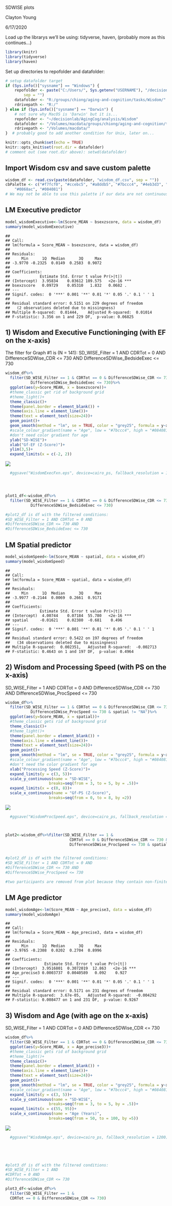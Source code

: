 SDWISE plots

Clayton Young

6/17/2020

Load up the librarys we’ll be using: tidyverse, haven, (probably more as
this continues…)

``` r
library(knitr)
library(tidyverse)
library(haven)
```

Set up directories to repofolder and datafolder:

``` r
# setup datafolder target
if (Sys.info()["sysname"] == "Windows") {
    repofolder <- paste("C:/Users/", Sys.getenv("USERNAME"), "/decisionlab/AgingCog/analysis/Wisdom",
        sep = "")
    datafolder <- "R:/groups/chiong/aging-and-cognition/tasks/Wisdom/"
    rdrivepath <- "R:/"
} else if (Sys.info()["sysname"] == "Darwin") {
    # not sure why MacOS is 'Darwin' but it is...
    repofolder <- "~/decisionlab/AgingCog/analysis/Wisdom"
    datafolder <- "/Volumes/macdata/groups/chiong/aging-and-cognition/tasks/Wisdom/"
    rdrivepath <- "/Volumes/macdata/"
}  # probably good to add another condition for Unix, later on...

knitr::opts_chunk$set(echo = TRUE)
knitr::opts_knit$set(root.dir = datafolder)
# comment out (see root.dir above): setwd(datafolder)
```

## Import Wisdom csv and save custom palette

``` r
wisdom_df <- read.csv(paste(datafolder, "wisdom_df.csv", sep = ""))
cbPalette <- c("#f7fcf0", "#ccebc5", "#a8ddb5", "#7bccc4", "#4eb3d3", "#2b8cbe",
    "#0868ac", "#084081")
# We may not be able to use this palette if our data are not continuous...
```

## LM Executive predictor

``` r
model_wisdomExecutive<-lm(Score_MEAN ~ bsexzscore, data = wisdom_df)
summary(model_wisdomExecutive)
```

    ## 
    ## Call:
    ## lm(formula = Score_MEAN ~ bsexzscore, data = wisdom_df)
    ## 
    ## Residuals:
    ##     Min      1Q  Median      3Q     Max 
    ## -3.9770 -0.2325  0.0149  0.2583  0.9072 
    ## 
    ## Coefficients:
    ##             Estimate Std. Error t value Pr(>|t|)    
    ## (Intercept)  3.95834    0.03612 109.575   <2e-16 ***
    ## bsexzscore   0.09729    0.05310   1.832   0.0682 .  
    ## ---
    ## Signif. codes:  0 '***' 0.001 '**' 0.01 '*' 0.05 '.' 0.1 ' ' 1
    ## 
    ## Residual standard error: 0.5151 on 229 degrees of freedom
    ##   (2 observations deleted due to missingness)
    ## Multiple R-squared:  0.01444,    Adjusted R-squared:  0.01014 
    ## F-statistic: 3.356 on 1 and 229 DF,  p-value: 0.06825

## 1\) Wisdom and Executive Functioninging (with EF on the x-axis)

The filter for Graph \#1 is (N = 141): SD\_WISE\_Filter = 1 AND CDRTot =
0 AND DifferenceSDWise\_CDR \<= 730 AND DifferenceSDWise\_BedsideExec
\<= 730

``` r
wisdom_df%>%
  filter(SD_WISE_Filter == 1 & CDRTot == 0 & DifferenceSDWise_CDR <= 730 &
           DifferenceSDWise_BedsideExec <= 730)%>%
  ggplot(aes(y=Score_MEAN, x = bsexzscore))+
  #theme_classic get rid of background grid
  #theme_light()+
  theme_classic()+
  theme(panel.border = element_blank()) + 
  theme(axis.line = element_line())+
  theme(text = element_text(size=24))+
  geom_point()+
  geom_smooth(method = "lm", se = TRUE, color = "grey25", formula = y~x)+
  #scale_colour_gradient(name = "Age", low = "#7bccc4", high = "#084081")+
  #don't need color gradient for age
  ylab("SD-WISE")+
  xlab("Gf-EF (Z-Score)")+
  ylim(3,5)+
  expand_limits(x = c(-2, 2))
```

![](SDWise_Plots_files/figure-gfm/unnamed-chunk-5-1.png)<!-- -->

``` r
  #ggsave("WisdomExecFxn.eps", device=cairo_ps, fallback_resolution = 1200)




plot1_df<-wisdom_df%>%
  filter(SD_WISE_Filter == 1 & CDRTot == 0 & DifferenceSDWise_CDR <= 730 &
           DifferenceSDWise_BedsideExec <= 730)

#plot2_df is df with the filtered conditions: 
#SD_WISE_Filter = 1 AND CDRTot = 0 AND 
#DifferenceSDWise_CDR <= 730 AND 
#DifferenceSDWise_BedsideExec <= 730
```

## LM Spatial predictor

``` r
model_wisdomSpeed<-lm(Score_MEAN ~ spatial, data = wisdom_df)
summary(model_wisdomSpeed)
```

    ## 
    ## Call:
    ## lm(formula = Score_MEAN ~ spatial, data = wisdom_df)
    ## 
    ## Residuals:
    ##     Min      1Q  Median      3Q     Max 
    ## -3.9977 -0.2144  0.0069  0.2661  0.9171 
    ## 
    ## Coefficients:
    ##             Estimate Std. Error t value Pr(>|t|)    
    ## (Intercept)  4.00744    0.07184  55.780   <2e-16 ***
    ## spatial     -0.01621    0.02380  -0.681    0.496    
    ## ---
    ## Signif. codes:  0 '***' 0.001 '**' 0.01 '*' 0.05 '.' 0.1 ' ' 1
    ## 
    ## Residual standard error: 0.5422 on 197 degrees of freedom
    ##   (34 observations deleted due to missingness)
    ## Multiple R-squared:  0.002351,   Adjusted R-squared:  -0.002713 
    ## F-statistic: 0.4643 on 1 and 197 DF,  p-value: 0.4964

## 2\) Wisdom and Processing Speed (with PS on the x-axis)

SD\_WISE\_Filter = 1 AND CDRTot = 0 AND DifferenceSDWise\_CDR \<= 730
AND DifferenceSDWise\_ProcSpeed \<= 730

``` r
wisdom_df%>%
  filter(SD_WISE_Filter == 1 & CDRTot == 0 & DifferenceSDWise_CDR <= 730 &
           DifferenceSDWise_ProcSpeed <= 730 & spatial != "NA")%>%
  ggplot(aes(y=Score_MEAN, x = spatial))+
  #theme_classic gets rid of background grid
  theme_classic()+
  #theme_light()+
  theme(panel.border = element_blank()) + 
  theme(axis.line = element_line())+
  theme(text = element_text(size=24))+
  geom_point()+
  geom_smooth(method = "lm", se = TRUE, color = "grey25", formula = y~x)+
  #scale_colour_gradient(name = "Age", low = "#7bccc4", high = "#084081")+
  #don't need the color gradient for age
  xlab("Processing Speed (Z-Score)")+
  expand_limits(y = c(3, 5))+
  scale_y_continuous(name = "SD-WISE",
                   breaks=seq(from = 3, to = 5, by = .5))+
  expand_limits(x = c(0, 8))+
  scale_x_continuous(name = "Gf-PS (Z-Score)",
                   breaks=seq(from = 0, to = 8, by =2))
```

![](SDWise_Plots_files/figure-gfm/unnamed-chunk-7-1.png)<!-- -->

``` r
  #ggsave("WisdomProcSpeed.eps", device=cairo_ps, fallback_resolution = 1200)



plot2<-wisdom_df%>%filter(SD_WISE_Filter == 1 & 
                            CDRTot == 0 & DifferenceSDWise_CDR <= 730 &
                            DifferenceSDWise_ProcSpeed <= 730 & spatial != "NA")


#plot2_df is df with the filtered conditions: 
#SD_WISE_Filter = 1 AND CDRTot = 0 AND
#DifferenceSDWise_CDR <= 730 AND
#DifferenceSDWise_ProcSpeed <= 730

#two participants are removed from plot because they contain non-finite numbers
```

## LM Age predictor

``` r
model_wisdomAge<-lm(Score_MEAN ~ Age_precise3, data = wisdom_df)
summary(model_wisdomAge)
```

    ## 
    ## Call:
    ## lm(formula = Score_MEAN ~ Age_precise3, data = wisdom_df)
    ## 
    ## Residuals:
    ##     Min      1Q  Median      3Q     Max 
    ## -3.9765 -0.2308  0.0202  0.2704  0.8996 
    ## 
    ## Coefficients:
    ##               Estimate Std. Error t value Pr(>|t|)    
    ## (Intercept)  3.9516801  0.3072019  12.863   <2e-16 ***
    ## Age_precise3 0.0003737  0.0040589   0.092    0.927    
    ## ---
    ## Signif. codes:  0 '***' 0.001 '**' 0.01 '*' 0.05 '.' 0.1 ' ' 1
    ## 
    ## Residual standard error: 0.5171 on 231 degrees of freedom
    ## Multiple R-squared:  3.67e-05,   Adjusted R-squared:  -0.004292 
    ## F-statistic: 0.008477 on 1 and 231 DF,  p-value: 0.9267

## 3\) Wisdom and Age (with age on the x-axis)

SD\_WISE\_Filter = 1 AND CDRTot = 0 AND DifferenceSDWise\_CDR \<= 730

``` r
wisdom_df%>%
  filter(SD_WISE_Filter == 1 & CDRTot == 0 & DifferenceSDWise_CDR <= 730)%>%
  ggplot(aes(y=Score_MEAN, x = Age_precise3))+
  #theme_classic gets rid of background grid
  #theme_light()+
  theme_classic()+
  theme(panel.border = element_blank()) + 
  theme(axis.line = element_line())+
  theme(text = element_text(size=24))+
  geom_point()+
  geom_smooth(method = "lm", se = TRUE, color = "grey25", formula = y~x)+
  #scale_colour_gradient(name = "Age", low = "#7bccc4", high = "#084081")+
  expand_limits(y = c(3, 5))+
  scale_y_continuous(name = "SD-WISE",
                   breaks=seq(from = 3, to = 5, by = .5))+
  expand_limits(x = c(55, 95))+
  scale_x_continuous(name = "Age (Years)",
                   breaks=seq(from = 50, to = 100, by =5))
```

![](SDWise_Plots_files/figure-gfm/unnamed-chunk-9-1.png)<!-- -->

``` r
  #ggsave("WisdomAge.eps", device=cairo_ps, fallback_resolution = 1200)


  
  

#plot3_df is df with the filtered conditions: 
#SD_WISE_Filter = 1 AND 
#CDRTot = 0 AND 
#DifferenceSDWise_CDR <= 730

plot3_df<-wisdom_df%>%
  filter(SD_WISE_Filter == 1 & 
  CDRTot == 0 & DifferenceSDWise_CDR <= 730)
```

